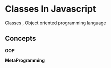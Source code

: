 # Classes In Javascript
Classes , Object oriented programming language

## Concepts
**OOP**

**MetaProgramming**